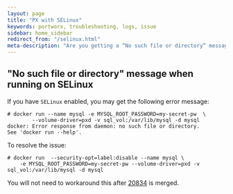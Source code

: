 ```yaml
---
layout: page
title: "PX with SELinux"
keywords: portworx, troubleshooting, logs, issue
sidebar: home_sidebar
redirect_from: "/selinux.html"
meta-description: "Are you getting a “No such file or directory” message when you use SELinux? Portworx has a solution to resolve the issue."
---
```


## "No such file or directory" message when running on SELinux

If you have `SELinux` enabled, you may get the following error message:
 
```
# docker run --name mysql -e MYSQL_ROOT_PASSWORD=my-secret-pw  \
		--volume-driver=pxd -v sql_vol:/var/lib/mysql -d mysql
docker: Error response from daemon: no such file or directory.
See 'docker run --help'.
```

To resolve the issue:

```
# docker run  --security-opt=label:disable --name mysql \
	-e MYSQL_ROOT_PASSWORD=my-secret-pw --volume-driver=pxd -v sql_vol:/var/lib/mysql -d mysql
```

You will not need to workaround this after [20834](https://github.com/docker/docker/pull/20834) is merged.
